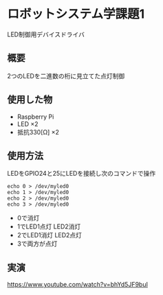 # ロボットシステム学課題1
LED制御用デバイスドライバ
## 概要
2つのLEDを二進数の桁に見立てた点灯制御
## 使用した物
- Raspberry Pi
- LED ×2
- 抵抗330[Ω] ×2
## 使用方法
LEDをGPIO24と25にLEDを接続し次のコマンドで操作    
```
echo 0 > /dev/myled0    
echo 1 > /dev/myled0   
echo 2 > /dev/myled0   
echo 3 > /dev/myled0
```
- 0で消灯  　
- 1でLED1点灯 LED2消灯
- 2でLED1消灯 LED2点灯
- 3で両方が点灯  
## 実演
https://www.youtube.com/watch?v=bhYd5JF9buI
